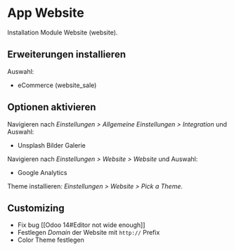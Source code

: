 # App Website
Installation Module Website (website).

## Erweiterungen installieren
Auswahl:
* eCommerce (website_sale)

## Optionen aktivieren
Navigieren nach *Einstellungen > Allgemeine Einstellungen > Integration* und Auswahl:
* Unsplash Bilder Galerie

Navigieren nach *Einstellungen > Website > Website* und Auswahl:
* Google Analytics

Theme installieren: *Einstellungen > Website > Pick a Theme*.

## Customizing

* Fix bug [[Odoo 14#Editor not wide enough]]
* Festlegen *Domain* der Website mit `http://` Prefix
* Color Theme festlegen
